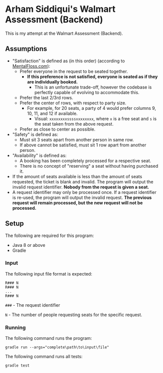 # Arham Siddiqui's Walmart Assessment (Backend)

This is my attempt at the Walmart Assessment (Backend).

## Assumptions

- "Satisfaction" is defined as (in this order) (according to [MentalFloss.com](https://www.mentalfloss.com/article/578639/best-place-to-sit-in-movie-theater)):
  - Prefer everyone in the request to be seated together.
    - **If this preference is not satisfied, everyone is seated as if they are individually booked.**
      - This is an unfortunate trade-off, however the codebase is perfectly capable of evolving to accommodate this. 
  - Prefer the last 2/3rd rows.
  - Prefer the center of rows, with respect to party size.
    - For example, for 20 seats, a party of 4 would prefer columns 9, 10, 11, and 12 if available.
      - Visual: `xxxxxxxxssssxxxxxxxx`, where `x` is a free seat and `s` is the seat taken from the above request.
  - Prefer as close to center as possible.
- "Safety" is defined as:
  - Must sit 3 seats apart from another person in same row.
  - If above cannot be satisfied, must sit 1 row apart from another person.
- "Availability" is defined as:
  - A booking has been completely processed for a respective seat.
  - There is no concept of "reserving" a seat without having purchased it.
- If the amount of seats available is less than the amount of seats requested, the ticket is blank and invalid. The
program will output the invalid request identifier. **Nobody from the request is given a seat.**
- A request identifier may only be processed once. If a request identifier is re-used, the program will output the 
invalid request. **The previous request will remain processed, but the new request will not be processed.**

## Setup

The following are required for this program:
- Java 8 or above
- Gradle

### Input

The following input file format is expected:
```
R### N
R### N
...
R### N
```
`###` - The request identifier

`N` - The number of people requesting seats for the specific request.

### Running

The following command runs the program:
```
gradle run --args="complete\path\to\input\file"
```

The following command runs all tests:
```
gradle test
```
